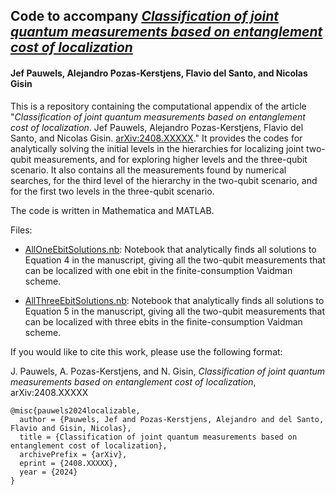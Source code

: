 ## Code to accompany *[Classification of joint quantum measurements based on entanglement cost of localization](https://www.arxiv.org/abs/2408.XXXXX)*
#### Jef Pauwels, Alejandro Pozas-Kerstjens, Flavio del Santo, and Nicolas Gisin

This is a repository containing the computational appendix of the article "*Classification of joint quantum measurements based on entanglement cost of localization*. Jef Pauwels, Alejandro Pozas-Kerstjens, Flavio del Santo, and Nicolas Gisin. [arXiv:2408.XXXXX](https://www.arxiv.org/abs/2408.XXXXX)." It provides the codes for analytically solving the initial levels in the hierarchies for localizing joint two-qubit measurements, and for exploring higher levels and the three-qubit scenario. It also contains all the measurements found by numerical searches, for the third level of the hierarchy in the two-qubit scenario, and for the first two levels in the three-qubit scenario.

The code is written in Mathematica and MATLAB.

Files:

  - [AllOneEbitSolutions.nb](https://github.com/apozas/localizable-measurements/blob/main/AllOneEbitSolutions.nb): Notebook that analytically finds all solutions to Equation 4 in the manuscript, giving all the two-qubit measurements that can be localized with one ebit in the finite-consumption Vaidman scheme.

  - [AllThreeEbitSolutions.nb](https://github.com/apozas/localizable-measurements/blob/main/AllThreeEbitSolutions.nb): Notebook that analytically finds all solutions to Equation 5 in the manuscript, giving all the two-qubit measurements that can be localized with three ebits in the finite-consumption Vaidman scheme.

If you would like to cite this work, please use the following format:

J. Pauwels, A. Pozas-Kerstjens, and N. Gisin, _Classification of joint quantum measurements based on entanglement cost of localization_, arXiv:2408.XXXXX

```
@misc{pauwels2024localizable,
  author = {Pauwels, Jef and Pozas-Kerstjens, Alejandro and del Santo, Flavio and Gisin, Nicolas},
  title = {Classification of joint quantum measurements based on entanglement cost of localization},
  archivePrefix = {arXiv},
  eprint = {2408.XXXXX},
  year = {2024}
}
```
